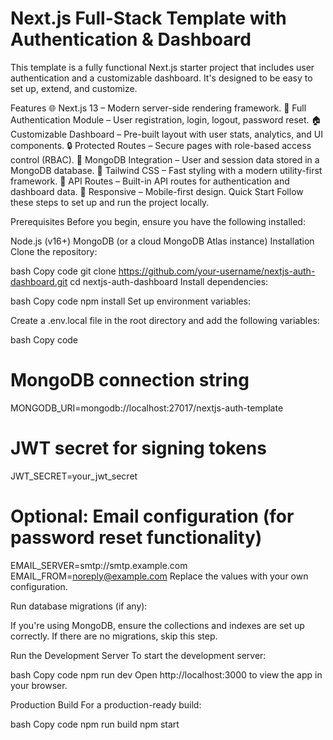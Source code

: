 # Next.js Full-Stack Template with Authentication & Dashboard
This template is a fully functional Next.js starter project that includes user authentication and a customizable dashboard. It's designed to be easy to set up, extend, and customize.

Features
🌐 Next.js 13 – Modern server-side rendering framework.
🔑 Full Authentication Module – User registration, login, logout, password reset.
🏠 Customizable Dashboard – Pre-built layout with user stats, analytics, and UI components.
🔒 Protected Routes – Secure pages with role-based access control (RBAC).
💾 MongoDB Integration – User and session data stored in a MongoDB database.
🎨 Tailwind CSS – Fast styling with a modern utility-first framework.
🚀 API Routes – Built-in API routes for authentication and dashboard data.
📱 Responsive – Mobile-first design.
Quick Start
Follow these steps to set up and run the project locally.

Prerequisites
Before you begin, ensure you have the following installed:

Node.js (v16+)
MongoDB (or a cloud MongoDB Atlas instance)
Installation
Clone the repository:

bash
Copy code
git clone https://github.com/your-username/nextjs-auth-dashboard.git
cd nextjs-auth-dashboard
Install dependencies:

bash
Copy code
npm install
Set up environment variables:

Create a .env.local file in the root directory and add the following variables:

bash
Copy code
# MongoDB connection string
MONGODB_URI=mongodb://localhost:27017/nextjs-auth-template

# JWT secret for signing tokens
JWT_SECRET=your_jwt_secret

# Optional: Email configuration (for password reset functionality)
EMAIL_SERVER=smtp://smtp.example.com
EMAIL_FROM=noreply@example.com
Replace the values with your own configuration.

Run database migrations (if any):

If you're using MongoDB, ensure the collections and indexes are set up correctly. If there are no migrations, skip this step.

Run the Development Server
To start the development server:

bash
Copy code
npm run dev
Open http://localhost:3000 to view the app in your browser.

Production Build
For a production-ready build:

bash
Copy code
npm run build
npm start
